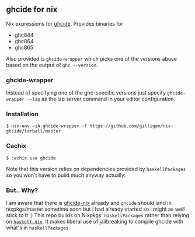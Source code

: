 ## ghcide for nix 

Nix expressions for [ghcide](https://github.com/digital-asset/ghcide). Provides binaries for

- ghc844
- ghc864
- ghc865

Also provided is `ghcide-wrapper` which picks one of the versions above based on the
output of `ghc --version`.

### ghcide-wrapper

Instead of specifying one of the ghc-specific versions just specify `ghcide-wrapper --lsp` as the
lsp server command in your editor configuration.

### Installation

```
$ nix-env -iA ghcide-wrapper -f https://github.com/gilligan/nix-ghcide/tarball/master
```

### Cachix

```
$ cachix use ghcide
```

Note that this version relies on dependencies provided by `haskellPackages` so you won't
have to build much anyway actually.


### But.. Why?

I am aware that there is [ghcide-nix](https://github.com/hercules-ci/ghcide-nix) already
and `ghcide` should land in nixpkgs/master sometime soon but I had already started so i might
as well stick to it ;) This repo builds on Nixpkgs' `haskellPackages` rather than relying on [`haskell.nix`](https://input-output-hk.github.io/haskell.nix/). It
makes liberal use of jailbreaking to compile ghcide with what's in `haskellPackages`. 
